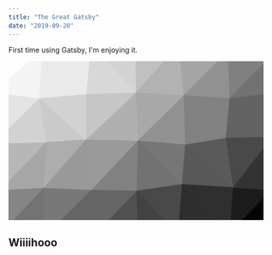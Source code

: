 ```yaml
---
title: "The Great Gatsby"
date: "2019-09-20"
---
```


First time using Gatsby, I'm enjoying it.

![Triang](./trianglify.png)


## Wiiiihooo